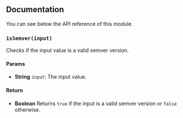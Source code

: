 ## Documentation

You can see below the API reference of this module.

### `isSemver(input)`
Checks if the input value is a valid semver version.

#### Params
- **String** `input`: The input value.

#### Return
- **Boolean** Returns `true` if the input is a valid semver version or `false` otherwise.

